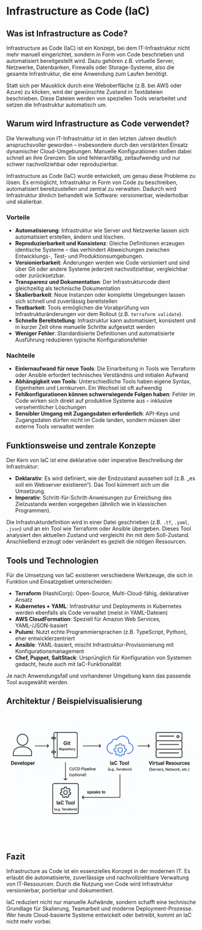 # Infrastructure as Code (IaC)

## Was ist Infrastructure as Code?

Infrastructure as Code (IaC) ist ein Konzept, bei dem IT-Infrastruktur nicht mehr manuell eingerichtet, sondern in Form von Code beschrieben und automatisiert bereitgestellt wird. Dazu gehören z.B. virtuelle Server, Netzwerke, Datenbanken, Firewalls oder Storage-Systeme, also die gesamte Infrastruktur, die eine Anwendung zum Laufen benötigt.

Statt sich per Mausklick durch eine Weboberfläche (z.B. bei AWS oder Azure) zu klicken, wird der gewünschte Zustand in Textdateien beschrieben. Diese Dateien werden von speziellen Tools verarbeitet und setzen die Infrastruktur automatisch um.

## Warum wird Infrastructure as Code verwendet?

Die Verwaltung von IT-Infrastruktur ist in den letzten Jahren deutlich anspruchsvoller geworden – insbesondere durch den verstärkten Einsatz dynamischer Cloud-Umgebungen. Manuelle Konfigurationen stoßen dabei schnell an ihre Grenzen: Sie sind fehleranfällig, zeitaufwendig und nur schwer nachvollziehbar oder reproduzierbar.

Infrastructure as Code (IaC) wurde entwickelt, um genau diese Probleme zu lösen. Es ermöglicht, Infrastruktur in Form von Code zu beschreiben, automatisiert bereitzustellen und zentral zu verwalten. Dadurch wird Infrastruktur ähnlich behandelt wie Software: versionierbar, wiederholbar und skalierbar.

### Vorteile

- **Automatisierung**: Infrastruktur wie Server und Netzwerke lassen sich automatisiert erstellen, ändern und löschen.
- **Reproduzierbarkeit und Konsistenz**: Gleiche Definitionen erzeugen identische Systeme – das verhindert Abweichungen zwischen Entwicklungs-, Test- und Produktionsumgebungen.
- **Versionierbarkeit**: Änderungen werden wie Code versioniert und sind über Git oder andere Systeme jederzeit nachvollziehbar, vergleichbar oder zurücksetzbar.
- **Transparenz und Dokumentation**: Der Infrastrukturcode dient gleichzeitig als technische Dokumentation
- **Skalierbarkeit**: Neue Instanzen oder komplette Umgebungen lassen sich schnell und zuverlässig bereitstellen
- **Testbarkeit**: Tools ermöglichen die Vorabprüfung von Infrastrukturänderungen vor dem Rollout (z.B. `terraform validate`).
- **Schnelle Bereitstellung**: Infrastruktur kann automatisiert, konsistent und in kurzer Zeit ohne manuelle Schritte aufgesetzt werden
- **Weniger Fehler**: Standardisierte Definitionen und automatisierte Ausführung reduzieren typische Konfigurationsfehler

### Nachteile

- **Einlernaufwand für neue Tools**: Die Einarbeitung in Tools wie Terraform oder Ansible erfordert technisches Verständnis und initialen Aufwand
- **Abhängigkeit von Tools**: Unterschiedliche Tools haben eigene Syntax, Eigenheiten und Lernkurven. Ein Wechsel ist oft aufwendig
- **Fehlkonfigurationen können schwerwiegende Folgen haben**: Fehler im Code wirken sich direkt auf produktive Systeme aus – inklusive versehentlicher Löschungen
- **Sensibler Umgang mit Zugangsdaten erforderlich**: API-Keys und Zugangsdaten dürfen nicht im Code landen, sondern müssen über externe Tools verwaltet werden

## Funktionsweise und zentrale Konzepte

Der Kern von IaC ist eine deklarative oder imperative Beschreibung der Infrastruktur:

- **Deklarativ**: Es wird definiert, wie der Endzustand aussehen soll (z.B. „es soll ein Webserver existieren“). Das Tool kümmert sich um die Umsetzung.
- **Imperativ**: Schritt-für-Schritt-Anweisungen zur Erreichung des Zielzustands werden vorgegeben (ähnlich wie in klassischen Programmen).

Die Infrastrukturdefinition wird in einer Datei geschrieben (z.B. `.tf`, `.yaml`, `.json`) und an ein Tool wie Terraform oder Ansible übergeben. Dieses Tool analysiert den aktuellen Zustand und vergleicht ihn mit dem Soll-Zustand. Anschließend erzeugt oder verändert es gezielt die nötigen Ressourcen.

## Tools und Technologien

Für die Umsetzung von IaC existieren verschiedene Werkzeuge, die sich in Funktion und Einsatzgebiet unterscheiden:

- **Terraform** (HashiCorp): Open-Source, Multi-Cloud-fähig, deklarativer Ansatz
- **Kubernetes + YAML**: Infrastruktur und Deployments in Kubernetes werden ebenfalls als Code verwaltet (meist in YAML-Dateien)
- **AWS CloudFormation**: Speziell für Amazon Web Services, YAML-/JSON-basiert
- **Pulumi**: Nutzt echte Programmiersprachen (z.B. TypeScript, Python), eher entwicklerzentriert
- **Ansible**: YAML-basiert, mischt Infrastruktur-Provisionierung mit Konfigurationsmanagement
- **Chef, Puppet, SaltStack**: Ursprünglich für Konfiguration von Systemen gedacht, heute auch mit IaC-Funktionalität

Je nach Anwendungsfall und vorhandener Umgebung kann das passende Tool ausgewählt werden.

## Architektur / Beispielvisualisierung

![IaC Architektur](assets/iac_architektur.png)

## Fazit

Infrastructure as Code ist ein essenzielles Konzept in der modernen IT. Es erlaubt die automatisierte, zuverlässige und nachvollziehbare Verwaltung von IT-Ressourcen. Durch die Nutzung von Code wird Infrastruktur versionierbar, portierbar und dokumentiert.

IaC reduziert nicht nur manuelle Aufwände, sondern schafft eine technische Grundlage für Skalierung, Teamarbeit und moderne Deployment-Prozesse. Wer heute Cloud-basierte Systeme entwickelt oder betreibt, kommt an IaC nicht mehr vorbei.
